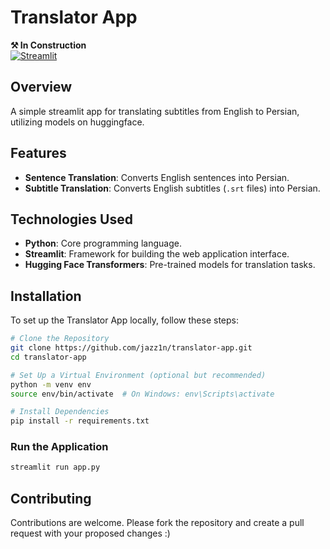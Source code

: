 # Translator App

**⚒️ In Construction**  
[![Streamlit](https://img.shields.io/badge/Streamlit-App-blue)](https://www.translate-app.streamlit.app)

## Overview

A simple streamlit app for translating subtitles from English to Persian, utilizing models on huggingface.

## Features

- **Sentence Translation**: Converts English sentences into Persian.
- **Subtitle Translation**: Converts English subtitles (`.srt` files) into Persian.

## Technologies Used

- **Python**: Core programming language.
- **Streamlit**: Framework for building the web application interface.
- **Hugging Face Transformers**: Pre-trained models for translation tasks.

## Installation

To set up the Translator App locally, follow these steps:

```bash
# Clone the Repository
git clone https://github.com/jazz1n/translator-app.git
cd translator-app

# Set Up a Virtual Environment (optional but recommended)
python -m venv env
source env/bin/activate  # On Windows: env\Scripts\activate

# Install Dependencies
pip install -r requirements.txt
```
### Run the Application
```bash
streamlit run app.py
```

## Contributing
Contributions are welcome. Please fork the repository and create a pull request with your proposed changes :)
